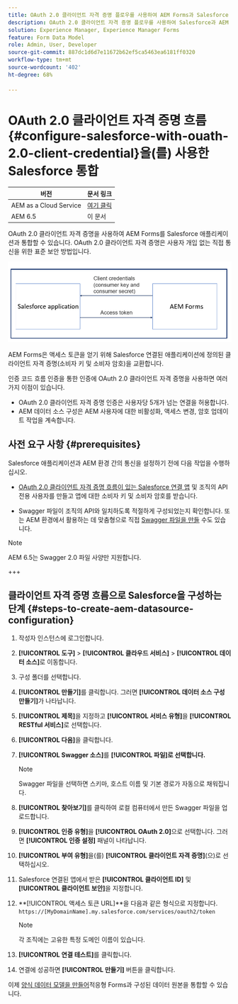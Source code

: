 ```yaml
---
title: OAuth 2.0 클라이언트 자격 증명 플로우를 사용하여 AEM Forms과 Salesforce 통합
description: OAuth 2.0 클라이언트 자격 증명 플로우를 사용하여 Salesforce과 AEM Forms을 통합하는 단계
solution: Experience Manager, Experience Manager Forms
feature: Form Data Model
role: Admin, User, Developer
source-git-commit: 887dc1d6d7e11672b62ef5ca5463ea6181ff0320
workflow-type: tm+mt
source-wordcount: '402'
ht-degree: 68%

---
```


# OAuth 2.0 클라이언트 자격 증명 흐름 {#configure-salesforce-with-ouath-2.0-client-credential}을(를) 사용한 Salesforce 통합

| 버전 | 문서 링크 |
| -------- | ---------------------------- |
| AEM as a Cloud Service | [여기 클릭](https://experienceleague.adobe.com/docs/experience-manager-cloud-service/content/forms/integrate/use-form-data-model/oauth2-client-credentials-flow-for-server-to-server-integration.html?lang=ko-KR) |
| AEM 6.5 | 이 문서 |

OAuth 2.0 클라이언트 자격 증명을 사용하여 AEM Forms를 Salesforce 애플리케이션과 통합할 수 있습니다. OAuth 2.0 클라이언트 자격 증명은 사용자 개입 없는 직접 통신을 위한 표준 보안 방법입니다.

![AEM Forms과 Salesforce 응용 프로그램 간의 통신을 설정하는 동안 워크플로우가 발생했습니다](/help/forms/using/assets/salesforce-workflow.png)

AEM Forms은 액세스 토큰을 얻기 위해 Salesforce 연결된 애플리케이션에 정의된 클라이언트 자격 증명(소비자 키 및 소비자 암호)을 교환합니다.

인증 코드 흐름 인증을 통한 인증에 OAuth 2.0 클라이언트 자격 증명을 사용하면 여러 가지 이점이 있습니다.

* OAuth 2.0 클라이언트 자격 증명 인증은 사용자당 5개가 넘는 연결을 허용합니다.
* AEM 데이터 소스 구성은 AEM 사용자에 대한 비활성화, 액세스 변경, 암호 업데이트 작업을 계속합니다.

## 사전 요구 사항 {#prerequisites}

Salesforce 애플리케이션과 AEM 환경 간의 통신을 설정하기 전에 다음 작업을 수행하십시오.

* [OAuth 2.0 클라이언트 자격 증명 흐름이 있는 Salesforce 연결 앱](https://help.salesforce.com/s/articleView?id=sf.connected_app_client_credentials_setup.htm&amp;type=5) 및 조직의 API 전용 사용자를 만들고 앱에 대한 소비자 키 및 소비자 암호를 받습니다.

* Swagger 파일이 조직의 API와 일치하도록 적절하게 구성되었는지 확인합니다. 또는 AEM 환경에서 활용하는 데 맞춤형으로 직접 [Swagger 파일을 만들](https://experienceleague.adobe.com/docs/experience-manager-learn/cloud-service/forms/integrate-with-salesforce/describe-rest-api.html) 수도 있습니다.
>[!NOTE]
>
> AEM 6.5는 Swagger 2.0 파일 사양만 지원합니다.

+++

## 클라이언트 자격 증명 흐름으로 Salesforce을 구성하는 단계 {#steps-to-create-aem-datasource-configuration}

1. 작성자 인스턴스에 로그인합니다.
1. **[!UICONTROL 도구]** > **[!UICONTROL 클라우드 서비스]** > **[!UICONTROL 데이터 소스]**&#x200B;로 이동합니다.
1. 구성 폴더를 선택합니다.
1. **[!UICONTROL 만들기]**&#x200B;를 클릭합니다. 그러면 **[!UICONTROL 데이터 소스 구성 만들기]**&#x200B;가 나타납니다.
1. **[!UICONTROL 제목]**&#x200B;을 지정하고 **[!UICONTROL 서비스 유형]**&#x200B;을 **[!UICONTROL RESTful 서비스]**&#x200B;로 선택합니다.
1. **[!UICONTROL 다음]**&#x200B;을 클릭합니다.
1. **[!UICONTROL Swagger 소스]**&#x200B;를 **[!UICONTROL 파일]로 선택합니다.**
   >[!NOTE]
   >
   > Swagger 파일을 선택하면 스키마, 호스트 이름 및 기본 경로가 자동으로 채워집니다.

1. **[!UICONTROL 찾아보기]**&#x200B;를 클릭하여 로컬 컴퓨터에서 만든 Swagger 파일을 업로드합니다.
1. **[!UICONTROL 인증 유형]**&#x200B;을 **[!UICONTROL OAuth 2.0]**&#x200B;으로 선택합니다. 그러면 **[!UICONTROL 인증 설정]** 패널이 나타납니다.
1. **[!UICONTROL 부여 유형]**&#x200B;을(를) **[!UICONTROL 클라이언트 자격 증명]**(으)로 선택하십시오.
1. Salesforce 연결된 앱에서 받은 **[!UICONTROL 클라이언트 ID]** 및 **[!UICONTROL 클라이언트 보안]**&#x200B;을 지정합니다.
1. **[!UICONTROL 액세스 토큰 URL]**을 다음과 같은 형식으로 지정합니다.
   `https://[MyDomainName].my.salesforce.com/services/oauth2/token`

   >[!NOTE]
   >
   > 각 조직에는 고유한 특정 도메인 이름이 있습니다.

1. **[!UICONTROL 연결 테스트]**&#x200B;를 클릭합니다.
1. 연결에 성공하면 **[!UICONTROL 만들기]** 버튼을 클릭합니다.

이제 [양식 데이터 모델을 만들어](https://experienceleague.adobe.com/docs/experience-manager-65-2025/forms/form-data-model/create-form-data-models.html?lang=en)적응형 Forms과 구성된 데이터 원본을 통합할 수 있습니다.
